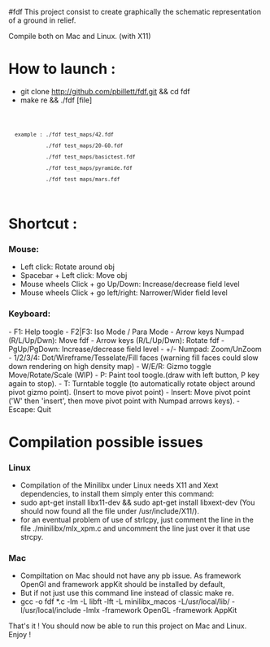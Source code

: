 #fdf
This project consist to create graphically the schematic representation of a ground in relief.

Compile both on Mac and Linux. (with X11)

# How to launch :

- git clone http://github.com/pbillett/fdf.git && cd fdf
- make re && ./fdf [file]
<code>

      example : ./fdf test_maps/42.fdf
      
                ./fdf test_maps/20-60.fdf
                
                ./fdf test_maps/basictest.fdf
                
                ./fdf test_maps/pyramide.fdf
                
                ./fdf test_maps/mars.fdf
</code>

# Shortcut :

<h3>Mouse:</h3>

- Left click: Rotate around obj
- Spacebar + Left click: Move obj
- Mouse wheels Click + go Up/Down: Increase/decrease field level
- Mouse wheels Click + go left/right: Narrower/Wider field level

<h3>Keyboard:</h3>
- F1: Help toogle 
- F2|F3: Iso Mode / Para Mode
- Arrow keys Numpad (R/L/Up/Dwn): Move fdf
- Arrow keys (R/L/Up/Dwn): Rotate fdf
- PgUp/PgDown: Increase/decrease field level
- +/- Numpad: Zoom/UnZoom
- 1/2/3/4: Dot/Wireframe/Tesselate/Fill faces (warning fill faces could slow down rendering on high density map)
- W/E/R: Gizmo toggle Move/Rotate/Scale (WIP)
- P: Paint tool toogle.(draw with left button, P key again to stop).
- T: Turntable toggle (to automatically rotate object around pivot gizmo point). (Insert to move pivot point)
- Insert: Move pivot point ('W' then 'insert', then move pivot point with Numpad arrows keys).
- Escape: Quit


# Compilation possible issues

<h3>Linux</h3>

- Compilation of the Minilibx under Linux needs X11 and Xext dependencies, to install them simply enter this command:
- sudo apt-get install libx11-dev && sudo apt-get install libxext-dev (You should now found all the file under /usr/include/X11/).
- for an eventual problem of use of strlcpy, just comment the line in the file ./minilibx/mlx_xpm.c and uncomment the line just over it that use strcpy.

<h3>Mac</h3>

- Compiltation on Mac should not have any pb issue. As framework OpenGl and framework appKit should be installed by default,
- But if not just use this command line instead of classic make re.
- gcc -o fdf *.c -lm -L libft -lft -L minilibx_macos -L/usr/local/lib/ -I/usr/local/include -lmlx -framework OpenGL -framework AppKit</br>

That's it !
You should now be able to run this project on Mac and Linux.
Enjoy !
